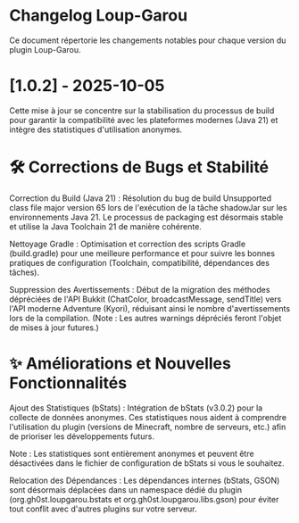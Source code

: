 # Changelog Loup-Garou
Ce document répertorie les changements notables pour chaque version du plugin Loup-Garou.

 # [1.0.2] - 2025-10-05

Cette mise à jour se concentre sur la stabilisation du processus de build pour garantir la compatibilité avec les plateformes modernes (Java 21) et intègre des statistiques d'utilisation anonymes.

# 🛠️ Corrections de Bugs et Stabilité

Correction du Build (Java 21) : Résolution du bug de build Unsupported class file major version 65 lors de l'exécution de la tâche shadowJar sur les environnements Java 21. Le processus de packaging est désormais stable et utilise la Java Toolchain 21 de manière cohérente.

Nettoyage Gradle : Optimisation et correction des scripts Gradle (build.gradle) pour une meilleure performance et pour suivre les bonnes pratiques de configuration (Toolchain, compatibilité, dépendances des tâches).

Suppression des Avertissements : Début de la migration des méthodes dépréciées de l'API Bukkit (ChatColor, broadcastMessage, sendTitle) vers l'API moderne Adventure (Kyori), réduisant ainsi le nombre d'avertissements lors de la compilation. (Note : Les autres warnings dépréciés feront l'objet de mises à jour futures.)

# ✨ Améliorations et Nouvelles Fonctionnalités

Ajout des Statistiques (bStats) : Intégration de bStats (v3.0.2) pour la collecte de données anonymes. Ces statistiques nous aident à comprendre l'utilisation du plugin (versions de Minecraft, nombre de serveurs, etc.) afin de prioriser les développements futurs.

Note : Les statistiques sont entièrement anonymes et peuvent être désactivées dans le fichier de configuration de bStats si vous le souhaitez.

Relocation des Dépendances : Les dépendances internes (bStats, GSON) sont désormais déplacées dans un namespace dédié du plugin (org.gh0st.loupgarou.bstats et org.gh0st.loupgarou.libs.gson) pour éviter tout conflit avec d'autres plugins sur votre serveur.
